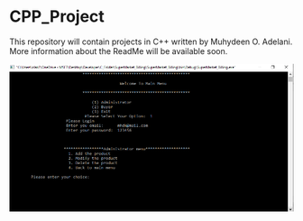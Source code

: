# CPP_Project

This repository will contain projects in C++ written by Muhydeen O. Adelani.
More information about the ReadMe will be available soon.

![SuperMarket Billing Menu Page](https://github.com/DataNaija/CPP_Project/blob/main/front_page.PNG)
